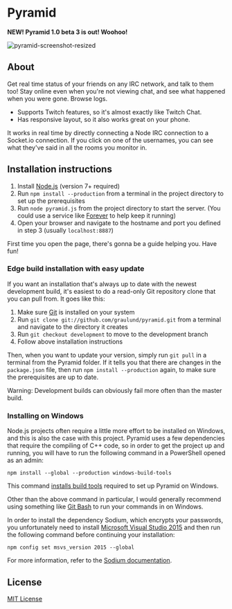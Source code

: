 Pyramid
=======

**NEW! Pyramid 1.0 beta 3 is out! Woohoo!**

![pyramid-screenshot-resized](https://cloud.githubusercontent.com/assets/80858/24841349/cd66d46e-1d82-11e7-9108-b7e4295413e0.png)

## About

Get real time status of your friends on any IRC network, and talk to them too! Stay online even when you're not viewing chat, and see what happened when you were gone. Browse logs. 

* Supports Twitch features, so it's almost exactly like Twitch Chat.
* Has responsive layout, so it also works great on your phone.

It works in real time by directly connecting a Node IRC connection to a Socket.io connection. If you click on one of the usernames, you can see what they've said in all the rooms you monitor in.

## Installation instructions

1. Install [Node.js](http://nodejs.org/) (version 7+ required)
2. Run `npm install --production` from a terminal in the project directory to set up the prerequisites
3. Run `node pyramid.js` from the project directory to start the server. (You could use a service like [Forever](https://github.com/foreverjs/forever) to help keep it running)
4. Open your browser and navigate to the hostname and port you defined in step 3 (usually `localhost:8887`)

First time you open the page, there's gonna be a guide helping you. Have fun!

### Edge build installation with easy update

If you want an installation that's always up to date with the newest development build, it's easiest to do a read-only Git repository clone that you can pull from. It goes like this:

1. Make sure [Git](https://git-scm.com/) is installed on your system
2. Run `git clone git://github.com/graulund/pyramid.git` from a terminal and navigate to the directory it creates
3. Run `git checkout development` to move to the development branch
4. Follow above installation instructions

Then, when you want to update your version, simply run `git pull` in a terminal from the Pyramid folder. If it tells you that there are changes in the `package.json` file, then run `npm install --production` again, to make sure the prerequisites are up to date.

Warning: Development builds can obviously fail more often than the master build.

### Installing on Windows

Node.js projects often require a little more effort to be installed on Windows, and this is also the case with this project. Pyramid uses a few dependencies that require the compiling of C++ code, so in order to get the project up and running, you will have to run the following command in a PowerShell opened as an admin:

```
npm install --global --production windows-build-tools
```

This command [installs build tools](https://www.npmjs.com/package/windows-build-tools) required to set up Pyramid on Windows.

Other than the above command in particular, I would generally recommend using something like [Git Bash](https://git-scm.org/) to run your commands in on Windows.

In order to install the dependency Sodium, which encrypts your passwords, you unfortunately need to install [Microsoft Visual Studio 2015](https://go.microsoft.com/fwlink/?LinkId=532606&clcid=0x409) and then run the following command before continuing your installation:

```
npm config set msvs_version 2015 --global
```

For more information, refer to the [Sodium documentation](https://github.com/paixaop/node-sodium/blob/master/README.md#windows-install).

## License
[MIT License](LICENSE)
